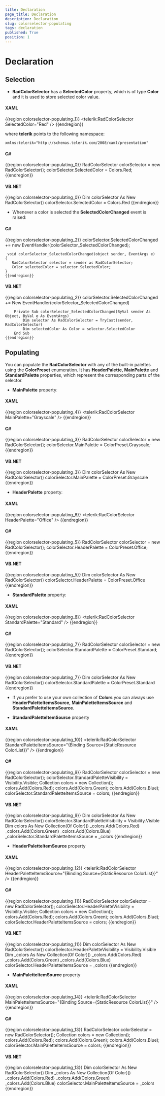 ```yaml
---
title: Declaration
page_title: Declaration
description: Declaration
slug: colorselector-populating
tags: declaration
published: True
position: 1
---
```


# Declaration



## Selection

* __RadColorSelector__ has a __SelectedColor__ property, which is of type __Color__ and it is used to store selected color value.
						

#### __XAML__

{{region colorselector-populating_1}}
	        <telerik:RadColorSelector SelectedColor="Red" />
	{{endregion}}

where __telerik__ points to the following namespace:
							

	xmlns:telerik="http://schemas.telerik.com/2008/xaml/presentation"



#### __C#__

{{region colorselector-populating_0}}
	RadColorSelector colorSelector = new RadColorSelector();
	colorSelector.SelectedColor = Colors.Red;
	{{endregion}}



#### __VB.NET__

{{region colorselector-populating_0}}
		Dim colorSelector As New RadColorSelector()
		colorSelector.SelectedColor = Colors.Red
	{{endregion}}

* Whenever a color is selected the __SelectedColorChanged__ event is raised:
						

#### __C#__

{{region colorselector-populating_2}}
	colorSelector.SelectedColorChanged += new EventHandler(colorSelector_SelectedColorChanged);
	
	 void colorSelector_SelectedColorChanged(object sender, EventArgs e)
	{
	   RadColorSelector selector = sender as RadColorSelector;
	   Color selectedColor = selector.SelectedColor;
	}
	{{endregion}}



#### __VB.NET__

{{region colorselector-populating_2}}
		colorSelector.SelectedColorChanged += New EventHandler(colorSelector_SelectedColorChanged)
	
		Private Sub colorSelector_SelectedColorChanged(ByVal sender As Object, ByVal e As EventArgs)
			Dim selector As RadColorSelector = TryCast(sender, RadColorSelector)
			Dim selectedColor As Color = selector.SelectedColor
		End Sub
	{{endregion}}
## Populating

You can populate the __RadColorSelector__ with any of the built-in palettes using the __ColorPreset__ enumeration. It has __HeaderPalette__, __MainPalette__ and __StandardPalette__ properties, which represent the corresponding parts of the selector.
				

* __MainPalette__ property:
						

#### __XAML__

{{region colorselector-populating_4}}
	        <telerik:RadColorSelector MainPalette="Grayscale" />
	{{endregion}}



#### __C#__

{{region colorselector-populating_3}}
	RadColorSelector colorSelector = new RadColorSelector();
	colorSelector.MainPalette = ColorPreset.Grayscale;
	{{endregion}}



#### __VB.NET__

{{region colorselector-populating_3}}
		Dim colorSelector As New RadColorSelector()
		colorSelector.MainPalette = ColorPreset.Grayscale
	{{endregion}}


* __HeaderPalette__ property:
								

#### __XAML__

{{region colorselector-populating_6}}
	        <telerik:RadColorSelector HeaderPalette="Office" />
	{{endregion}}



#### __C#__

{{region colorselector-populating_5}}
	RadColorSelector colorSelector = new RadColorSelector();
	colorSelector.HeaderPalette = ColorPreset.Office;
	{{endregion}}



#### __VB.NET__

{{region colorselector-populating_5}}
		Dim colorSelector As New RadColorSelector()
		colorSelector.HeaderPalette = ColorPreset.Office
	{{endregion}}


* __StandardPalette__ property:
								

#### __XAML__

{{region colorselector-populating_8}}
	        <telerik:RadColorSelector StandardPalette="Standard" />
	{{endregion}}



#### __C#__

{{region colorselector-populating_7}}
	RadColorSelector colorSelector = new RadColorSelector();
	colorSelector.StandardPalette = ColorPreset.Standard;
	{{endregion}}



#### __VB.NET__

{{region colorselector-populating_7}}
		Dim colorSelector As New RadColorSelector()
		colorSelector.StandardPalette = ColorPreset.Standard
	{{endregion}}


* If you prefer to use your own collection of __Colors__ you can always use __HeaderPaletteItemsSource__, __MainPaletteItemsSource__ and __StandardPaletteItemsSource__.
						

* __StandardPaletteItemSource__ property
								

#### __XAML__

{{region colorselector-populating_10}}
	        <telerik:RadColorSelector StandardPaletteItemsSource="{Binding Source={StaticResource ColorList}}" />
	{{endregion}}



#### __C#__

{{region colorselector-populating_9}}
	RadColorSelector colorSelector = new RadColorSelector();
	colorSelector.StandardPaletteVisibility = Visibility.Visible;
	Collection<Color> colors = new Collection<Color>();
	colors.Add(Colors.Red);
	colors.Add(Colors.Green);
	colors.Add(Colors.Blue);
	colorSelector.StandardPaletteItemsSource = colors;
	{{endregion}}



#### __VB.NET__

{{region colorselector-populating_9}}
		Dim colorSelector As New RadColorSelector()
		colorSelector.StandardPaletteVisibility = Visibility.Visible
		Dim colors As New Collection(Of Color)()
		_colors.Add(Colors.Red)
		_colors.Add(Colors.Green)
		_colors.Add(Colors.Blue)
		_colorSelector.StandardPaletteItemsSource = _colors
	{{endregion}}


* __HeaderPaletteItemSource__ property
								

#### __XAML__

{{region colorselector-populating_12}}
	        <telerik:RadColorSelector HeaderPaletteItemsSource="{Binding Source={StaticResource ColorList}}" />
	{{endregion}}



#### __C#__

{{region colorselector-populating_11}}
	RadColorSelector colorSelector = new RadColorSelector();
	colorSelector.HeaderPaletteVisibility = Visibility.Visible;
	Collection<Color> colors = new Collection<Color>();
	colors.Add(Colors.Red);
	colors.Add(Colors.Green);
	colors.Add(Colors.Blue);
	colorSelector.HeaderPaletteItemsSource = colors;
	{{endregion}}



#### __VB.NET__

{{region colorselector-populating_11}}
		Dim colorSelector As New RadColorSelector()
		colorSelector.HeaderPaletteVisibility = Visibility.Visible
		Dim _colors As New Collection(Of Color)()
		_colors.Add(Colors.Red)
		_colors.Add(Colors.Green)
		_colors.Add(Colors.Blue)
		colorSelector.HeaderPaletteItemsSource = _colors
	{{endregion}}



* __MainPaletteItemSource__ property
								

#### __XAML__

{{region colorselector-populating_14}}
	        <telerik:RadColorSelector MainPaletteItemsSource="{Binding Source={StaticResource ColorList}}" />
	{{endregion}}



#### __C#__

{{region colorselector-populating_13}}
	RadColorSelector colorSelector = new RadColorSelector();
	Collection<Color> colors = new Collection<Color>();
	colors.Add(Colors.Red);
	colors.Add(Colors.Green);
	colors.Add(Colors.Blue);
	colorSelector.MainPaletteItemsSource = colors;
	{{endregion}}



#### __VB.NET__

{{region colorselector-populating_13}}
		Dim colorSelector As New RadColorSelector()
		Dim _colors As New Collection(Of Color)()
		_colors.Add(Colors.Red)
		_colors.Add(Colors.Green)
		_colors.Add(Colors.Blue)
		colorSelector.MainPaletteItemsSource = _colors
	{{endregion}}
